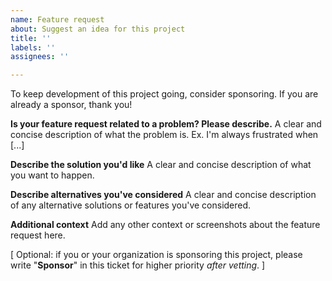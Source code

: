 ```yaml
---
name: Feature request
about: Suggest an idea for this project
title: ''
labels: ''
assignees: ''

---
```


To keep development of this project going, consider sponsoring. If you are
already a sponsor, thank you!

**Is your feature request related to a problem? Please describe.**
A clear and concise description of what the problem is. Ex. I'm always frustrated when [...]

**Describe the solution you'd like**
A clear and concise description of what you want to happen.

**Describe alternatives you've considered**
A clear and concise description of any alternative solutions or features you've considered.

**Additional context**
Add any other context or screenshots about the feature request here.

[ Optional: if you or your organization is sponsoring this project, please write "**Sponsor**" in this ticket for higher priority _after vetting_. ]
